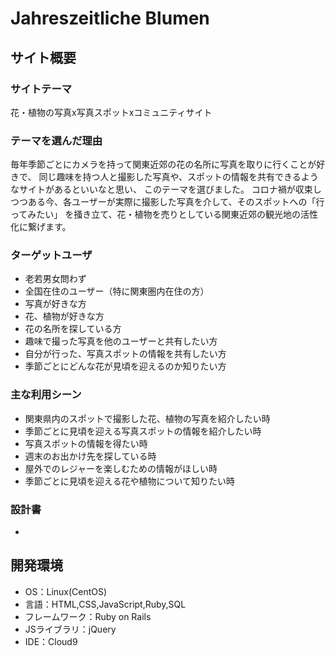 # Jahreszeitliche Blumen

## サイト概要

### サイトテーマ
花・植物の写真x写真スポットxコミュニティサイト

### テーマを選んだ理由
毎年季節ごとにカメラを持って関東近郊の花の名所に写真を取りに行くことが好きで、
同じ趣味を持つ人と撮影した写真や、スポットの情報を共有できるようなサイトがあるといいなと思い、
このテーマを選びました。
コロナ禍が収束しつつある今、各ユーザーが実際に撮影した写真を介して、そのスポットへの「行ってみたい」
を掻き立て、花・植物を売りとしている関東近郊の観光地の活性化に繋げます。


### ターゲットユーザ
- 老若男女問わず
- 全国在住のユーザー（特に関東圏内在住の方）
- 写真が好きな方
- 花、植物が好きな方
- 花の名所を探している方
- 趣味で撮った写真を他のユーザーと共有したい方
- 自分が行った、写真スポットの情報を共有したい方
- 季節ごとにどんな花が見頃を迎えるのか知りたい方


### 主な利用シーン
- 関東県内のスポットで撮影した花、植物の写真を紹介したい時
- 季節ごとに見頃を迎える写真スポットの情報を紹介したい時
- 写真スポットの情報を得たい時
- 週末のお出かけ先を探している時
- 屋外でのレジャーを楽しむための情報がほしい時
- 季節ごとに見頃を迎える花や植物について知りたい時

### 設計書
-

## 開発環境
- OS：Linux(CentOS)
- 言語：HTML,CSS,JavaScript,Ruby,SQL
- フレームワーク：Ruby on Rails
- JSライブラリ：jQuery
- IDE：Cloud9

